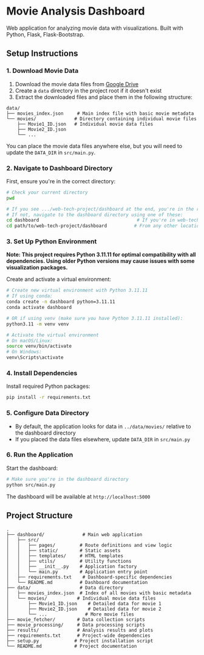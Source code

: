 # Movie Analysis Dashboard

Web application for analyzing movie data with visualizations. Built with Python, Flask, Flask-Bootstrap.

## Setup Instructions

### 1. Download Movie Data
1. Download the movie data files from [Google Drive](https://drive.google.com/drive/folders/1fEuksk0hiYSdCbw2Pa_f5VgYWPrIasJl?usp=sharing)
2. Create a `data` directory in the project root if it doesn't exist
3. Extract the downloaded files and place them in the following structure:
```
data/
├── movies_index.json     # Main index file with basic movie metadata
└── movies/              # Directory containing individual movie files
    ├── Movie1_ID.json   # Individual movie data files
    ├── Movie2_ID.json
    └── ...
```
You can place the movie data files anywhere else, but you will need to update the `DATA_DIR` in `src/main.py`.

### 2. Navigate to Dashboard Directory
First, ensure you're in the correct directory:
```bash
# Check your current directory
pwd

# If you see .../web-tech-project/dashboard at the end, you're in the right place
# If not, navigate to the dashboard directory using one of these:
cd dashboard                                    # If you're in web-tech-project
cd path/to/web-tech-project/dashboard          # From any other location
```

### 3. Set Up Python Environment
**Note: This project requires Python 3.11.11 for optimal compatibility with all dependencies. Using older Python versions may cause issues with some visualization packages.**

Create and activate a virtual environment:
```bash
# Create new virtual environment with Python 3.11.11
# If using conda:
conda create -n dashboard python=3.11.11
conda activate dashboard

# OR if using venv (make sure you have Python 3.11.11 installed):
python3.11 -m venv venv

# Activate the virtual environment
# On macOS/Linux:
source venv/bin/activate
# On Windows:
venv\Scripts\activate
```

### 4. Install Dependencies
Install required Python packages:
```bash
pip install -r requirements.txt
```

### 5. Configure Data Directory
- By default, the application looks for data in `../data/movies/` relative to the dashboard directory
- If you placed the data files elsewhere, update `DATA_DIR` in `src/main.py`

### 6. Run the Application
Start the dashboard:
```bash
# Make sure you're in the dashboard directory
python src/main.py
```
The dashboard will be available at `http://localhost:5000`

## Project Structure

```
.
├── dashboard/              # Main web application
│   ├── src/
│   │   ├── pages/         # Route definitions and view logic
│   │   ├── static/        # Static assets
│   │   ├── templates/     # HTML templates
│   │   ├── utils/         # Utility functions
│   │   ├── __init__.py    # Application factory
│   │   └── main.py        # Application entry point
│   ├── requirements.txt    # Dashboard-specific dependencies
│   └── README.md          # Dashboard documentation
├── data/                  # Data directory
│   ├── movies_index.json  # Index of all movies with basic metadata
│   └── movies/           # Individual movie data files
│       ├── Movie1_ID.json    # Detailed data for movie 1
│       ├── Movie2_ID.json    # Detailed data for movie 2
│       └── ...              # More movie files
├── movie_fetcher/        # Data collection scripts
├── movie_processing/     # Data processing scripts
├── results/              # Analysis results and plots
├── requirements.txt      # Project-wide dependencies
├── setup.py             # Project installation script
└── README.md            # Project documentation
```